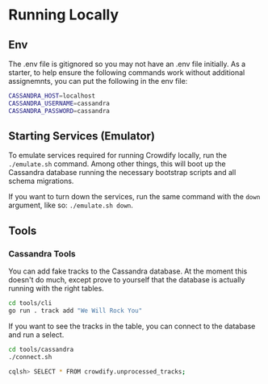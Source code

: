 # Running Locally

## Env

The .env file is gitignored so you may not have an .env file initially. As a starter, to help ensure the following commands work without additional assignemnts, you can put the following in the env file:

```sh
CASSANDRA_HOST=localhost
CASSANDRA_USERNAME=cassandra
CASSANDRA_PASSWORD=cassandra
```

## Starting Services (Emulator)

To emulate services required for running Crowdify locally, run the `./emulate.sh` command. Among other things, this will boot up the Cassandra database running the necessary bootstrap scripts and all schema migrations.

If you want to turn down the services, run the same command with the `down` argument, like so: `./emulate.sh down`.

## Tools

### Cassandra Tools

You can add fake tracks to the Cassandra database. At the moment this doesn't do much, except prove to yourself that the database is actually running with the right tables.

```sh
cd tools/cli
go run . track add "We Will Rock You"
```

If you want to see the tracks in the table, you can connect to the database and run a select.

```sh
cd tools/cassandra
./connect.sh

cqlsh> SELECT * FROM crowdify.unprocessed_tracks;
```